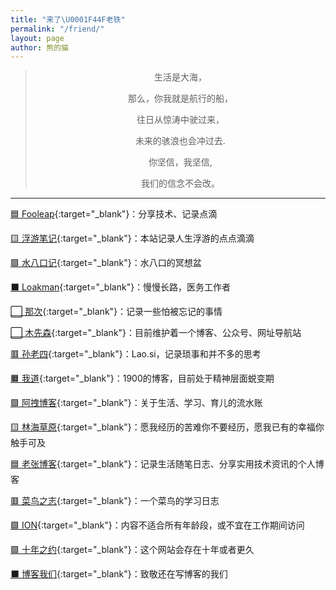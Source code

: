 ```yaml
---
title: "来了\U0001F44F老铁"
permalink: "/friend/"
layout: page
author: 熊的猫
---
```


<style>blockquote p{text-align:center!important}.fl{width:33%;text-align:center;float:left}</style>

> 生活是大海，
> 
> 那么，你我就是航行的船，
> 
> 往日从惊涛中驶过来，
> 
> 未来的骇浪也会冲过去.
> 
> 你坚信，我坚信,
> 
> 我们的信念不会改。

------------

[🟦 Fooleap](https://blog.fooleap.org/){:target="_blank"}：分享技术、记录点滴

[🟨 浮游笔记](https://fffou.com/){:target="_blank"}：本站记录人生浮游的点点滴滴

[🟪 水八口记](https://blog.shuiba.co/){:target="_blank"}：水八口的冥想盆

[⬛ Loakman](https://mmcl.net){:target="_blank"}：慢慢长路，医务工作者

[⬜ 那次](https://na.ci/){:target="_blank"}：记录一些怕被忘记的事情

[⬜ 木先森](http://www.meizg.cn/){:target="_blank"}：目前维护着一个博客、公众号、网址导航站

[🟥 孙老四](http://lao.si/){:target="_blank"}：Lao.si，记录琐事和并不多的思考

[🟧 我道](http://1900.live/){:target="_blank"}：1900的博客，目前处于精神层面蜕变期

[🟩 阿拽博客](https://azhuai.com/){:target="_blank"}：关于生活、学习、育儿的流水账

[🟨 林海草原](https://lhcy.org/){:target="_blank"}：愿我经历的苦难你不要经历，愿我已有的幸福你触手可及

[🟦 老张博客](https://izhang.org/){:target="_blank"}：记录生活随笔日志、分享实用技术资讯的个人博客

[🟥 菜鸟之志](http://loonlog.com/){:target="_blank"}：一个菜鸟的学习日志

[🟩 ION](https://zooo.io/){:target="_blank"}：内容不适合所有年龄段，或不宜在工作期间访问

[🟪 十年之约](https://www.foreverblog.cn/){:target="_blank"}：这个网站会存在十年或者更久

[⬛ 博客我们](https://blogwe.com/){:target="_blank"}：致敬还在写博客的我们
